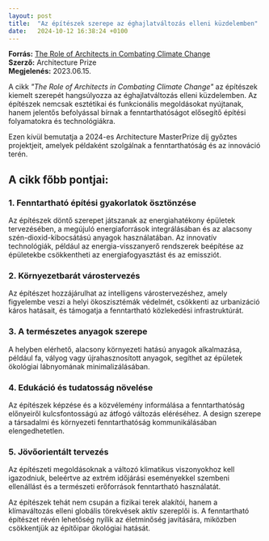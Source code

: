 ```yaml
---
layout: post
title:  "Az építészek szerepe az éghajlatváltozás elleni küzdelemben"
date:   2024-10-12 16:38:24 +0100
---
```


**Forrás:** [The Role of Architects in Combating Climate Change](https://architectureprize.com/the-role-of-architects-and-climate-change/)  
**Szerző:** Architecture Prize  
**Megjelenés:** 2023.06.15.

A cikk _"The Role of Architects in Combating Climate Change"_ az építészek kiemelt szerepét hangsúlyozza az éghajlatváltozás elleni küzdelemben. Az építészek nemcsak esztétikai és funkcionális megoldásokat nyújtanak, hanem jelentős befolyással bírnak a fenntarthatóságot elősegítő építési folyamatokra és technológiákra.

Ezen kívül bemutatja a 2024-es Architecture MasterPrize díj győztes projektjeit, amelyek példaként szolgálnak a fenntarthatóság és az innováció terén.

## A cikk főbb pontjai:

### 1. Fenntartható építési gyakorlatok ösztönzése
Az építészek döntő szerepet játszanak az energiahatékony épületek tervezésében, a megújuló energiaforrások integrálásában és az alacsony szén-dioxid-kibocsátású anyagok használatában. Az innovatív technológiák, például az energia-visszanyerő rendszerek beépítése az épületekbe csökkentheti az energiafogyasztást és az emissziót.

### 2. Környezetbarát várostervezés
Az építészet hozzájárulhat az intelligens várostervezéshez, amely figyelembe veszi a helyi ökoszisztémák védelmét, csökkenti az urbanizáció káros hatásait, és támogatja a fenntartható közlekedési infrastruktúrát.

### 3. A természetes anyagok szerepe
A helyben elérhető, alacsony környezeti hatású anyagok alkalmazása, például fa, vályog vagy újrahasznosított anyagok, segíthet az épületek ökológiai lábnyomának minimalizálásában.

### 4. Edukáció és tudatosság növelése
Az építészek képzése és a közvélemény informálása a fenntarthatóság előnyeiről kulcsfontosságú az átfogó változás eléréséhez. A design szerepe a társadalmi és környezeti fenntarthatóság kommunikálásában elengedhetetlen.

### 5. Jövőorientált tervezés
Az építészeti megoldásoknak a változó klimatikus viszonyokhoz kell igazodniuk, beleértve az extrém időjárási eseményekkel szembeni ellenállást és a természeti erőforrások fenntartható használatát.

Az építészek tehát nem csupán a fizikai terek alakítói, hanem a klímaváltozás elleni globális törekvések aktív szereplői is. A fenntartható építészet révén lehetőség nyílik az életminőség javítására, miközben csökkentjük az építőipar ökológiai hatását.